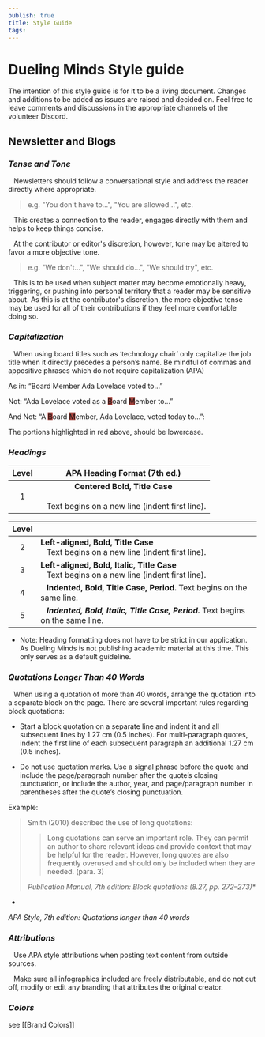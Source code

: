 ```yaml
---
publish: true
title: Style Guide
tags:
---
```

# Dueling Minds Style guide



The intention of this style guide is for it to be a living document. Changes and additions to be added as issues are raised and decided on. Feel free to leave comments and discussions in the appropriate channels of the volunteer Discord.

## Newsletter and Blogs

### ***Tense and Tone*** 

&ensp; Newsletters should follow a conversational style and address the reader directly where appropriate. 

>e.g. "You don't have to...", "You are allowed...", etc.

&ensp; This creates a connection to the reader, engages directly with them and helps to keep things concise. 

&ensp; At the contributor or editor's discretion, however, tone may be altered to favor a more objective tone.

>e.g. "We don't...", "We should do...", "We should try", etc.

&ensp; This is to be used when subject matter may become emotionally heavy, triggering, or pushing into personal territory that a reader may be sensitive about. As this is at the contributor's discretion, the more objective tense may be used for all of their contributions if they feel more comfortable doing so.

### ***Capitalization***

&ensp;  When using board titles such as ‘technology chair’ only capitalize the job title when it directly precedes a person’s name. Be mindful of commas and appositive phrases which do not require capitalization.(APA)


As in: “Board Member Ada Lovelace voted to…” 

Not: “Ada Lovelace voted as a <span style="background-color: #A6403A">B</span>oard <span style="background-color: #A6403A">M</span>ember to…”

And Not: “A <span style="background-color: #A6403A">B</span>oard <span style="background-color: #A6403A">M</span>ember, Ada Lovelace, voted today to…”: 


The portions highlighted in red above, should be lowercase.

### ***Headings***

| Level |                                APA Heading Format (7th ed.)                                |
| :---: | :----------------------------------------------------------------------------------------: |
|   1   | **Centered Bold, Title Case**<br><br>&ensp; Text begins on a new line (indent first line). |

| Level |                                                                                                     |
| :---: | --------------------------------------------------------------------------------------------------- |
|   2   | **Left-aligned, Bold, Title Case**<br>&ensp; Text begins on a new line (indent first line).         |
|   3   | **Left-aligned, Bold, Italic, Title Case**<br>&ensp; Text begins on a new line (indent first line). |
|   4   | &ensp;  **Indented, Bold, Title Case, Period.** Text begins on the same line.                       |
|   5   | &ensp; ***Indented, Bold, Italic, Title Case, Period.*** Text begins on the same line.              |


- Note: Heading formatting does not have to be strict in our application. As Dueling Minds is not publishing academic material at this time. This only serves as a default guideline.
    

### ***Quotations Longer Than 40 Words***

&ensp; When using a quotation of more than 40 words, arrange the quotation into a separate block on the page. There are several important rules regarding block quotations:

- Start a block quotation on a separate line and indent it and all subsequent lines by 1.27 cm (0.5 inches). For multi-paragraph quotes, indent the first line of each subsequent paragraph an additional 1.27 cm (0.5 inches).
    
- Do not use quotation marks. Use a signal phrase before the quote and include the page/paragraph number after the quote’s closing punctuation, or include the author, year, and page/paragraph number in parentheses after the quote’s closing punctuation.
    

Example:

>Smith (2010) described the use of long quotations:
>
>>Long quotations can serve an important role. They can permit an author to share relevant ideas and provide context that may be helpful for the reader. However, long quotes are also frequently overused and should only be included when they are needed. (para. 3)
 > 
>*Publication Manual, 7th edition: Block quotations (8.27, pp. 272–273)**
*

*APA Style, 7th edition: Quotations longer than 40 words*

### ***Attributions***

&ensp; Use APA style attributions when posting text content from outside sources.

&ensp; Make sure all infographics included are freely distributable, and do not cut off, modify or edit any branding that attributes the original creator.
  

### ***Colors***

see [[Brand Colors]]